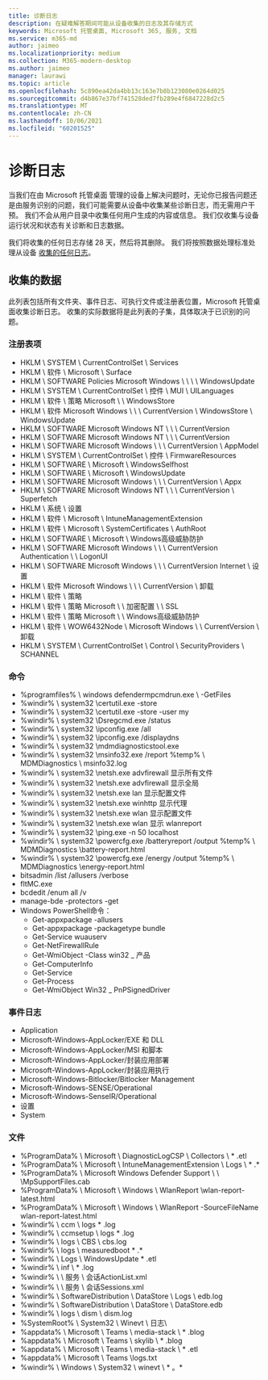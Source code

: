 ```yaml
---
title: 诊断日志
description: 在疑难解答期间可能从设备收集的日志及其存储方式
keywords: Microsoft 托管桌面, Microsoft 365, 服务, 文档
ms.service: m365-md
author: jaimeo
ms.localizationpriority: medium
ms.collection: M365-modern-desktop
ms.author: jaimeo
manager: laurawi
ms.topic: article
ms.openlocfilehash: 5c890ea42da4bb13c163e7b8b123080e0264d025
ms.sourcegitcommit: d4b867e37bf741528ded7fb289e4f6847228d2c5
ms.translationtype: MT
ms.contentlocale: zh-CN
ms.lasthandoff: 10/06/2021
ms.locfileid: "60201525"
---
```

# <a name="diagnostic-logs"></a>诊断日志

当我们在由 Microsoft 托管桌面 管理的设备上解决问题时，无论你已报告问题还是由服务识别的问题，我们可能需要从设备中收集某些诊断日志，而无需用户干预。 我们不会从用户目录中收集任何用户生成的内容或信息。 我们仅收集与设备运行状况和状态有关诊断和日志数据。

我们将收集的任何日志存储 28 天，然后将其删除。 我们将按照数据处理标准处理从设备 [收集的任何日志](privacy-personal-data.md)。

## <a name="data-collected"></a>收集的数据

此列表包括所有文件夹、事件日志、可执行文件或注册表位置，Microsoft 托管桌面收集诊断日志。 收集的实际数据将是此列表的子集，具体取决于已识别的问题。

### <a name="registry-keys"></a>注册表项

- HKLM \\ SYSTEM \\ CurrentControlSet \\ Services
- HKLM \\ 软件 \\ Microsoft \\ Surface
- HKLM \\ SOFTWARE Policies Microsoft Windows \\ \\ \\ \\ WindowsUpdate
- HKLM \\ SYSTEM \\ CurrentControlSet \\ 控件 \\ MUI \\ UILanguages
- HKLM \\ 软件 \\ 策略 Microsoft \\ \\ WindowsStore
- HKLM \\ 软件 Microsoft Windows \\ \\ \\ CurrentVersion \\ WindowsStore \\ WindowsUpdate
- HKLM \\ SOFTWARE Microsoft Windows NT \\ \\ \\ CurrentVersion
- HKLM \\ SOFTWARE Microsoft Windows NT \\ \\ \\ CurrentVersion
- HKLM \\ SOFTWARE Microsoft Windows \\ \\ \\ CurrentVersion \\ AppModel
- HKLM \\ SYSTEM \\ CurrentControlSet \\ 控件 \\ FirmwareResources
- HKLM \\ SOFTWARE \\ Microsoft \\ WindowsSelfhost
- HKLM \\ SOFTWARE \\ Microsoft \\ WindowsUpdate
- HKLM \\ SOFTWARE Microsoft Windows \\ \\ \\ CurrentVersion \\ Appx
- HKLM \\ SOFTWARE Microsoft Windows NT \\ \\ \\ CurrentVersion \\ Superfetch
- HKLM \\ 系统 \\ 设置
- HKLM \\ 软件 \\ Microsoft \\ IntuneManagementExtension
- HKLM \\ 软件 \\ Microsoft \\ SystemCertificates \\ AuthRoot
- HKLM \\ SOFTWARE \\ Microsoft \\ Windows高级威胁防护
- HKLM \\ SOFTWARE Microsoft Windows \\ \\ \\ CurrentVersion Authentication \\ \\ LogonUI
- HKLM \\ SOFTWARE Microsoft Windows \\ \\ \\ CurrentVersion Internet \\ 设置
- HKLM \\ 软件 Microsoft Windows \\ \\ \\ CurrentVersion \\ 卸载
- HKLM \\ 软件 \\ 策略
- HKLM \\ 软件 \\ 策略 Microsoft \\ \\ 加密配置 \\ \\ SSL
- HKLM \\ 软件 \\ 策略 Microsoft \\ \\ Windows高级威胁防护
- HKLM \\ 软件 \\ WOW6432Node \\ Microsoft Windows \\ \\ CurrentVersion \\ 卸载
- HKLM \\ SYSTEM \\ CurrentControlSet \\ Control \\ SecurityProviders \\ SCHANNEL

### <a name="commands"></a>命令

- %programfiles% \\ windows defendermpcmdrun.exe \\ -GetFiles
- %windir% \\ system32 \\certutil.exe -store
- %windir% \\ system32 \\certutil.exe -store -user my
- %windir% \\ system32 \\Dsregcmd.exe /status
- %windir% \\ system32 \\ipconfig.exe /all
- %windir% \\ system32 \\ipconfig.exe /displaydns
- %windir% \\ system32 \\mdmdiagnosticstool.exe
- %windir% \\ system32 \\msinfo32.exe /report %temp% \\ MDMDiagnostics \\ msinfo32.log
- %windir% \\ system32 \\netsh.exe advfirewall 显示所有文件
- %windir% \\ system32 \\netsh.exe advfirewall 显示全局
- %windir% \\ system32 \\netsh.exe lan 显示配置文件
- %windir% \\ system32 \\netsh.exe winhttp 显示代理
- %windir% \\ system32 \\netsh.exe wlan 显示配置文件
- %windir% \\ system32 \\netsh.exe wlan 显示 wlanreport
- %windir% \\ system32 \\ping.exe -n 50 localhost
- %windir% \\ system32 \\powercfg.exe /batteryreport /output %temp% \\ MDMDiagnostics \\battery-report.html
- %windir% \\ system32 \\powercfg.exe /energy /output %temp% \\ MDMDiagnostics \\energy-report.html
- bitsadmin /list /allusers /verbose
- fltMC.exe
- bcdedit /enum all /v
- manage-bde -protectors -get
- Windows PowerShell命令：
    - Get-appxpackage -allusers
    - Get-appxpackage -packagetype bundle
    - Get-Service wuauserv
    - Get-NetFirewallRule
    - Get-WmiObject -Class win32 \_ 产品
    - Get-ComputerInfo
    - Get-Service
    - Get-Process
    - Get-WmiObject Win32 \_ PnPSignedDriver

### <a name="event-logs"></a>事件日志

- Application
- Microsoft-Windows-AppLocker/EXE 和 DLL
- Microsoft-Windows-AppLocker/MSI 和脚本
- Microsoft-Windows-AppLocker/封装应用部署
- Microsoft-Windows-AppLocker/封装应用执行
- Microsoft-Windows-Bitlocker/Bitlocker Management
- Microsoft-Windows-SENSE/Operational
- Microsoft-Windows-SenseIR/Operational
- 设置
- System

### <a name="files"></a>文件

- %ProgramData% \\ Microsoft \\ DiagnosticLogCSP \\ Collectors \\ \* .etl
- %ProgramData% \\ Microsoft \\ IntuneManagementExtension \\ Logs \\ \* .\*
- %ProgramData% \\ Microsoft Windows Defender Support \\ \\ \\MpSupportFiles.cab
- %ProgramData% \\ Microsoft \\ Windows \\ WlanReport \\wlan-report-latest.html
- %ProgramData% \\ Microsoft \\ Windows \\ WlanReport -SourceFileName wlan-report-latest.html
- %windir% \\ ccm \\ logs \* .log
- %windir% \\ ccmsetup \\ logs \* .log
- %windir% \\ logs \\ CBS \\ cbs.log
- %windir% \\ logs \\ measuredboot \* .\*
- %windir% \\ Logs \\ WindowsUpdate \* .etl
- %windir% \\ inf \\ \* .log
- %windir% \\ \\ 服务 \\ 会话ActionList.xml
- %windir% \\ \\ 服务 \\ 会话Sessions.xml
- %windir% \\ SoftwareDistribution \\ DataStore \\ Logs \\ edb.log
- %windir% \\ SoftwareDistribution \\ DataStore \\ DataStore.edb
- %windir% \\ logs \\ dism \\ dism.log
- %SystemRoot% \\ System32 \\ Winevt \\ 日志\\
- %appdata% \\ Microsoft \\ Teams \\ media-stack \\ \* .blog
- %appdata% \\ Microsoft \\ Teams \\ skylib \\ \* .blog
- %appdata% \\ Microsoft \\ Teams \\ media-stack \\ \* .etl
- %appdata% \\ Microsoft \\ Teams \\logs.txt
- %windir% \\ Windows \\ System32 \\ winevt \\ \* 。\*